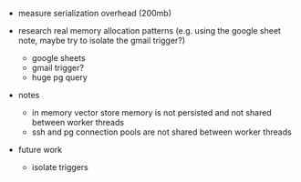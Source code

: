- measure serialization overhead (200mb)
- research real memory allocation patterns (e.g. using the google sheet note, maybe try to isolate the gmail trigger?)
	- google sheets
	- gmail trigger?
	- huge pg query

- notes
	- in memory vector store memory is not persisted and not shared between worker threads
	- ssh and pg connection pools are not shared between worker threads

- future work
	- isolate triggers
